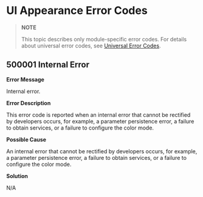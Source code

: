 # UI Appearance Error Codes

> **NOTE**
>
> This topic describes only module-specific error codes. For details about universal error codes, see [Universal Error Codes](../errorcode-universal.md).

## 500001 Internal Error

**Error Message**

Internal error.

**Error Description**

This error code is reported when an internal error that cannot be rectified by developers occurs, for example, a parameter persistence error, a failure to obtain services, or a failure to configure the color mode.

**Possible Cause**

An internal error that cannot be rectified by developers occurs, for example, a parameter persistence error, a failure to obtain services, or a failure to configure the color mode.

**Solution**

N/A
